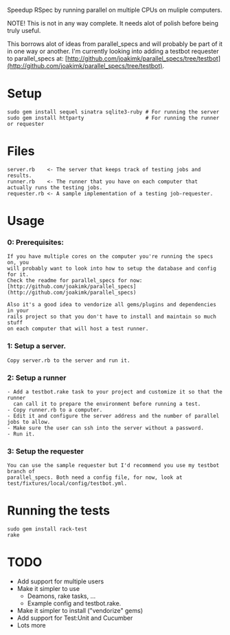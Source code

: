Speedup RSpec by running parallel on multiple CPUs on muliple computers.

NOTE! This is not in any way complete. It needs alot of polish before being
truly useful.

This borrows alot of ideas from parallel_specs and will probably be part of it
in one way or another. I'm currently looking into adding a testbot requester
to parallel_specs at: [http://github.com/joakimk/parallel_specs/tree/testbot](http://github.com/joakimk/parallel_specs/tree/testbot).

Setup
====
    
    sudo gem install sequel sinatra sqlite3-ruby # For running the server
    sudo gem install httparty                    # For running the runner or requester

Files
====

    server.rb    <- The server that keeps track of testing jobs and results.
    runner.rb    <- The runner that you have on each computer that actually runs the testing jobs.
    requester.rb <- A sample implementation of a testing job-requester.

Usage
====

### 0: Prerequisites:
    If you have multiple cores on the computer you're running the specs on, you
    will probably want to look into how to setup the database and config for it.
    Check the readme for parallel_specs for now:
    [http://github.com/joakimk/parallel_specs](http://github.com/joakimk/parallel_specs)

    Also it's a good idea to vendorize all gems/plugins and dependencies in your
    rails project so that you don't have to install and maintain so much stuff
    on each computer that will host a test runner.

### 1: Setup a server.
    Copy server.rb to the server and run it.

### 2: Setup a runner
    - Add a testbot.rake task to your project and customize it so that the runner
      can call it to prepare the environment before running a test.
    - Copy runner.rb to a computer.
    - Edit it and configure the server address and the number of parallel jobs to allow.
    - Make sure the user can ssh into the server without a password.
    - Run it.

### 3: Setup the requester
    You can use the sample requester but I'd recommend you use my testbot branch of
    parallel_specs. Both need a config file, for now, look at
    test/fixtures/local/config/testbot.yml.

Running the tests
====

    sudo gem install rack-test
    rake

TODO
====
 - Add support for multiple users
 - Make it simpler to use
   - Deamons, rake tasks, ...
   - Example config and testbot.rake.
 - Make it simpler to install ("vendorize" gems)
 - Add support for Test:Unit and Cucumber
 - Lots more
